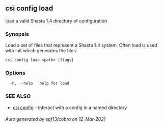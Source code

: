 ## csi config load

load a valid Shasta 1.4 directory of configuration

### Synopsis

Load a set of files that represent a Shasta 1.4 system.
	Often load is used with init which generates the files.

```
csi config load <path> [flags]
```

### Options

```
  -h, --help   help for load
```

### SEE ALSO

* [csi config](csi_config.md)	 - Interact with a config in a named directory

###### Auto generated by spf13/cobra on 12-Mar-2021
